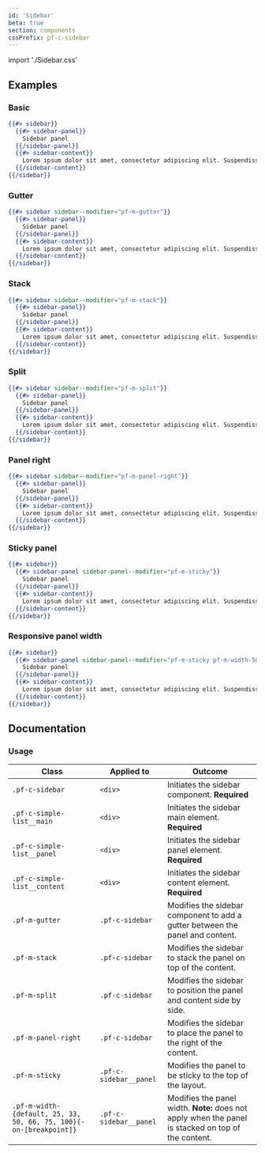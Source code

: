 ```yaml
---
id: 'Sidebar'
beta: true
section: components
cssPrefix: pf-c-sidebar
---
```


import './Sidebar.css'

## Examples
### Basic
```hbs
{{#> sidebar}}
  {{#> sidebar-panel}}
    Sidebar panel
  {{/sidebar-panel}}
  {{#> sidebar-content}}
    Lorem ipsum dolor sit amet, consectetur adipiscing elit. Suspendisse dapibus nulla id augue dictum commodo. Donec mollis arcu massa, sollicitudin venenatis est rutrum vitae. Integer pulvinar ligula at augue mollis, ac pulvinar arcu semper. Maecenas nisi lorem, malesuada ac lectus nec, porta pretium neque. Ut convallis libero sit amet metus mattis, vel facilisis lorem malesuada. Duis consectetur ante sit amet magna efficitur, a interdum leo vulputate. Praesent at odio nec sapien ultrices tincidunt in non mauris. Orci varius natoque penatibus et magnis dis parturient montes, nascetur ridiculus mus. Duis consectetur nisl quis facilisis faucibus. Sed eu bibendum risus. Suspendisse porta euismod tortor, at elementum odio suscipit sed. Cras eget ultrices urna, ac feugiat lectus. Integer a pharetra velit, in imperdiet mi. Phasellus vel hendrerit velit. Vestibulum ut augue vitae erat vulputate bibendum a ut magna.
  {{/sidebar-content}}
{{/sidebar}}
```

### Gutter
```hbs
{{#> sidebar sidebar--modifier="pf-m-gutter"}}
  {{#> sidebar-panel}}
    Sidebar panel
  {{/sidebar-panel}}
  {{#> sidebar-content}}
    Lorem ipsum dolor sit amet, consectetur adipiscing elit. Suspendisse dapibus nulla id augue dictum commodo. Donec mollis arcu massa, sollicitudin venenatis est rutrum vitae. Integer pulvinar ligula at augue mollis, ac pulvinar arcu semper. Maecenas nisi lorem, malesuada ac lectus nec, porta pretium neque. Ut convallis libero sit amet metus mattis, vel facilisis lorem malesuada. Duis consectetur ante sit amet magna efficitur, a interdum leo vulputate. Praesent at odio nec sapien ultrices tincidunt in non mauris. Orci varius natoque penatibus et magnis dis parturient montes, nascetur ridiculus mus. Duis consectetur nisl quis facilisis faucibus. Sed eu bibendum risus. Suspendisse porta euismod tortor, at elementum odio suscipit sed. Cras eget ultrices urna, ac feugiat lectus. Integer a pharetra velit, in imperdiet mi. Phasellus vel hendrerit velit. Vestibulum ut augue vitae erat vulputate bibendum a ut magna.
  {{/sidebar-content}}
{{/sidebar}}
```

### Stack
```hbs
{{#> sidebar sidebar--modifier="pf-m-stack"}}
  {{#> sidebar-panel}}
    Sidebar panel
  {{/sidebar-panel}}
  {{#> sidebar-content}}
    Lorem ipsum dolor sit amet, consectetur adipiscing elit. Suspendisse dapibus nulla id augue dictum commodo. Donec mollis arcu massa, sollicitudin venenatis est rutrum vitae. Integer pulvinar ligula at augue mollis, ac pulvinar arcu semper. Maecenas nisi lorem, malesuada ac lectus nec, porta pretium neque. Ut convallis libero sit amet metus mattis, vel facilisis lorem malesuada. Duis consectetur ante sit amet magna efficitur, a interdum leo vulputate. Praesent at odio nec sapien ultrices tincidunt in non mauris. Orci varius natoque penatibus et magnis dis parturient montes, nascetur ridiculus mus. Duis consectetur nisl quis facilisis faucibus. Sed eu bibendum risus. Suspendisse porta euismod tortor, at elementum odio suscipit sed. Cras eget ultrices urna, ac feugiat lectus. Integer a pharetra velit, in imperdiet mi. Phasellus vel hendrerit velit. Vestibulum ut augue vitae erat vulputate bibendum a ut magna.
  {{/sidebar-content}}
{{/sidebar}}
```

### Split
```hbs
{{#> sidebar sidebar--modifier="pf-m-split"}}
  {{#> sidebar-panel}}
    Sidebar panel
  {{/sidebar-panel}}
  {{#> sidebar-content}}
    Lorem ipsum dolor sit amet, consectetur adipiscing elit. Suspendisse dapibus nulla id augue dictum commodo. Donec mollis arcu massa, sollicitudin venenatis est rutrum vitae. Integer pulvinar ligula at augue mollis, ac pulvinar arcu semper. Maecenas nisi lorem, malesuada ac lectus nec, porta pretium neque. Ut convallis libero sit amet metus mattis, vel facilisis lorem malesuada. Duis consectetur ante sit amet magna efficitur, a interdum leo vulputate. Praesent at odio nec sapien ultrices tincidunt in non mauris. Orci varius natoque penatibus et magnis dis parturient montes, nascetur ridiculus mus. Duis consectetur nisl quis facilisis faucibus. Sed eu bibendum risus. Suspendisse porta euismod tortor, at elementum odio suscipit sed. Cras eget ultrices urna, ac feugiat lectus. Integer a pharetra velit, in imperdiet mi. Phasellus vel hendrerit velit. Vestibulum ut augue vitae erat vulputate bibendum a ut magna.
  {{/sidebar-content}}
{{/sidebar}}
```

### Panel right
```hbs
{{#> sidebar sidebar--modifier="pf-m-panel-right"}}
  {{#> sidebar-panel}}
    Sidebar panel
  {{/sidebar-panel}}
  {{#> sidebar-content}}
    Lorem ipsum dolor sit amet, consectetur adipiscing elit. Suspendisse dapibus nulla id augue dictum commodo. Donec mollis arcu massa, sollicitudin venenatis est rutrum vitae. Integer pulvinar ligula at augue mollis, ac pulvinar arcu semper. Maecenas nisi lorem, malesuada ac lectus nec, porta pretium neque. Ut convallis libero sit amet metus mattis, vel facilisis lorem malesuada. Duis consectetur ante sit amet magna efficitur, a interdum leo vulputate. Praesent at odio nec sapien ultrices tincidunt in non mauris. Orci varius natoque penatibus et magnis dis parturient montes, nascetur ridiculus mus. Duis consectetur nisl quis facilisis faucibus. Sed eu bibendum risus. Suspendisse porta euismod tortor, at elementum odio suscipit sed. Cras eget ultrices urna, ac feugiat lectus. Integer a pharetra velit, in imperdiet mi. Phasellus vel hendrerit velit. Vestibulum ut augue vitae erat vulputate bibendum a ut magna.
  {{/sidebar-content}}
{{/sidebar}}
```

### Sticky panel
```hbs
{{#> sidebar}}
  {{#> sidebar-panel sidebar-panel--modifier="pf-m-sticky"}}
    Sidebar panel
  {{/sidebar-panel}}
  {{#> sidebar-content}}
    Lorem ipsum dolor sit amet, consectetur adipiscing elit. Suspendisse dapibus nulla id augue dictum commodo. Donec mollis arcu massa, sollicitudin venenatis est rutrum vitae. Integer pulvinar ligula at augue mollis, ac pulvinar arcu semper. Maecenas nisi lorem, malesuada ac lectus nec, porta pretium neque. Ut convallis libero sit amet metus mattis, vel facilisis lorem malesuada. Duis consectetur ante sit amet magna efficitur, a interdum leo vulputate. Praesent at odio nec sapien ultrices tincidunt in non mauris. Orci varius natoque penatibus et magnis dis parturient montes, nascetur ridiculus mus. Duis consectetur nisl quis facilisis faucibus. Sed eu bibendum risus. Suspendisse porta euismod tortor, at elementum odio suscipit sed. Cras eget ultrices urna, ac feugiat lectus. Integer a pharetra velit, in imperdiet mi. Phasellus vel hendrerit velit. Vestibulum ut augue vitae erat vulputate bibendum a ut magna.
  {{/sidebar-content}}
{{/sidebar}}
```

### Responsive panel width
```hbs
{{#> sidebar}}
  {{#> sidebar-panel sidebar-panel--modifier="pf-m-sticky pf-m-width-50 pf-m-width-33-on-lg pf-m-width-75-on-xl"}}
    Sidebar panel
  {{/sidebar-panel}}
  {{#> sidebar-content}}
    Lorem ipsum dolor sit amet, consectetur adipiscing elit. Suspendisse dapibus nulla id augue dictum commodo. Donec mollis arcu massa, sollicitudin venenatis est rutrum vitae. Integer pulvinar ligula at augue mollis, ac pulvinar arcu semper. Maecenas nisi lorem, malesuada ac lectus nec, porta pretium neque. Ut convallis libero sit amet metus mattis, vel facilisis lorem malesuada. Duis consectetur ante sit amet magna efficitur, a interdum leo vulputate. Praesent at odio nec sapien ultrices tincidunt in non mauris. Orci varius natoque penatibus et magnis dis parturient montes, nascetur ridiculus mus. Duis consectetur nisl quis facilisis faucibus. Sed eu bibendum risus. Suspendisse porta euismod tortor, at elementum odio suscipit sed. Cras eget ultrices urna, ac feugiat lectus. Integer a pharetra velit, in imperdiet mi. Phasellus vel hendrerit velit. Vestibulum ut augue vitae erat vulputate bibendum a ut magna.
  {{/sidebar-content}}
{{/sidebar}}
```

## Documentation

### Usage
| Class | Applied to | Outcome |
| -- | -- | -- |
| `.pf-c-sidebar` | `<div>` | Initiates the sidebar component. **Required** |
| `.pf-c-simple-list__main` | `<div>` | Initiates the sidebar main element. **Required** |
| `.pf-c-simple-list__panel` | `<div>` | Initiates the sidebar panel element. **Required** |
| `.pf-c-simple-list__content` | `<div>` | Initiates the sidebar content element. **Required** |
| `.pf-m-gutter` | `.pf-c-sidebar` | Modifies the sidebar component to add a gutter between the panel and content. |
| `.pf-m-stack` | `.pf-c-sidebar` | Modifies the sidebar to stack the panel on top of the content. |
| `.pf-m-split` | `.pf-c-sidebar` | Modifies the sidebar to position the panel and content side by side. |
| `.pf-m-panel-right` | `.pf-c-sidebar` | Modifies the sidebar to place the panel to the right of the content. |
| `.pf-m-sticky` | `.pf-c-sidebar__panel` | Modifies the panel to be sticky to the top of the layout. |
| `.pf-m-width-{default, 25, 33, 50, 66, 75, 100}{-on-[breakpoint]}` | `.pf-c-sidebar__panel` | Modifies the panel width. **Note:** does not apply when the panel is stacked on top of the content. |
